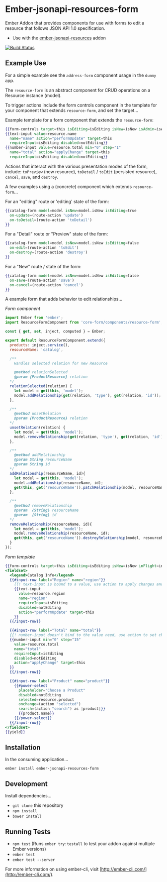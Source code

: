 # Ember-jsonapi-resources-form

Ember Addon that provides components for use with forms to edit a resource
that follows JSON API 1.0 specification.

- Use with the [ember-jsonapi-resources] addon

[ember-jsonapi-resources]: http://ember-jsonapi-resources.com

[![Build Status](https://travis-ci.org/pixelhandler/ember-jsonapi-resources-form.svg?branch=master)](https://travis-ci.org/pixelhandler/ember-jsonapi-resources-form)


## Example Use

For a simple example see the `address-form` component usage in the `dummy` app.

The `resource-form` is an abstract component for CRUD operations on a Resource
instance (model).

To trigger actions include the form controls component in the template for your
component that extends `resource-form`, and set the target…

Example template for a form component that extends the `resource-form`:

```hbs
{{form-controls target=this isEditing=isEditing isNew=isNew isAdmin=isAdmin}}
{{text-input value=resource.name
  name="name" action="performUpdate" target=this
  requireInput=isEditing disabled=notEditing}}
{{number-input value=resource.total min="0" step="1"
  name="total" action="applyChange" target=this
  requireInput=isEditing disabled=notEditing}}
```

Actions that interact with the various presentation modes of the form,
include: `toPreview` (new resource), `toDetail` / `toEdit` (persisted resource),
`cancel`, `save`, and `destroy`.

A few examples using a (concrete) component which extends `resource-form`…

For an "editing" route or 'editing' state of the form:

```hbs
{{catalog-form model=model isNew=model.isNew isEditing=true
  on-update=(route-action 'update')
  on-toDetail=(route-action 'toDetail')
}}
```

For a "Detail" route or "Preview" state of the form:

```hbs
{{catalog-form model=model isNew=model.isNew isEditing=false
  on-edit=(route-action 'toEdit')
  on-destroy=(route-action 'destroy')
}}
```

For a "New" route / state of the form:

```hbs
{{catalog-form model=model isNew=model.isNew isEditing=false
  on-save=(route-action 'save')
  on-cancel=(route-action 'cancel')
}}
```

A example form that adds behavior to edit relationships…

*Form component*

```js
import Ember from 'ember';
import ResourceFormComponent from 'core-form/components/resource-form';

const { get, set, inject, computed } = Ember;

export default ResourceFormComponent.extend({
  products: inject.service(),
  resourceName: 'catalog',

  /**
    Handles selected relation for new Resource

    @method relationSelected
    @param {ProductResource} relation
  */
  relationSelected(relation) {
    let model = get(this, 'model');
    model.addRelationship(get(relation, 'type'), get(relation, 'id'));
  },

  /**
    @method unsetRelation
    @param {ProductResource} relation
  */
  unsetRelation(relation) {
    let model = get(this, 'model');
    model.removeRelationship(get(relation, 'type'), get(relation, 'id'));
  },

  /**
    @method addRelationship
    @param String resourceName
    @param String id
  */
  addRelationship(resourceName, id){
    let model = get(this, 'model');
    model.addRelationship(resourceName, id);
    get(this, get('resourceName')).patchRelationship(model, resourceName, id);
  },

  /**
    @method removeRelationship
    @param  {String} resourceName
    @param  {String} id
  */
  removeRelationship(resourceName, id){
    let model = get(this, 'model');
    model.removeRelationship(resourceName, id);
    get(this, get('resourceName')).destroyRelationship(model, resourceName, id);
  }
});
```

*Form template*

```hbs
{{form-controls target=this isEditing=isEditing isNew=isNew inFlight=inFlight}}
<fieldset>
  <legend>Catalog Info</legend>
  {{#input-row label="Region" name="region"}}
    {{! text-input is bound to a value, use action to apply changes and persist}}
    {{text-input
      value=resource.region
      name="region"
      requireInput=isEditing
      disabled=notEditing
      action="performUpdate" target=this
    }}
  {{/input-row}}

  {{#input-row label="Total" name="total"}}
  {{! number-input doesn't bind to the value need, use action to set changes}}
  {{number-input min="0" step="15"
    value=resource.total
    name="total"
    requireInput=isEditing
    disabled=notEditing
    action="applyChange" target=this
  }}
  {{/input-row}}

  {{#input-row label="Product" name="product"}}
    {{#power-select
      placeholder="Choose a Product"
      disabled=notEditing
      selected=resource.product
      onchange=(action "selected")
      search=(action "search") as |product|}}
      {{product.name}}
    {{/power-select}}
  {{/input-row}}
</fieldset>
{{yield}}
```

## Installation

In the consuming application…

    ember install ember-jsonapi-resources-form

## Development

Install dependencies…

* `git clone` this repository
* `npm install`
* `bower install`

## Running Tests

* `npm test` (Runs `ember try:testall` to test your addon against multiple Ember versions)
* `ember test`
* `ember test --server`

For more information on using ember-cli, visit [http://ember-cli.com/](http://ember-cli.com/).
